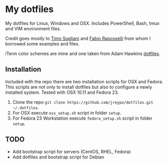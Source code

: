 My dotfiles
===========

My dotfiles for Linux, Windows and OSX. Includes PowerShell, Bash, tmux and VIM environment files.

Credit goes mostly to [Timo Sugliani](https://twitter.com/tsugliani) and [Fabio Raposselli](https://twitter.com/fabiorapposelli) from whom I borrowed some examples and files.

iTerm color schemes are mine and one taken from Adam Hawkins [dotfiles](https://github.com/ahawkins/dotfiles).

## Installation

Included with the repo there are two installation scripts for OSX and Fedora. This scripts are not only to install dotfiles but also to configure a newly installed system. Tested with OSX 10.11 and Fedora 23.

1. Clone the repo `git clone https://github.com/jreypo/dotfiles.git ~/.dotfiles`.
2. For OSX execute `osx_setup.sh` script in folder `setup`.
3. For Fedora 23 Workstation execute `fedora_setup.sh` script in folder `setup`.

## TODO

- Add bootstrap script for servers (CentOS, RHEL, Fedora)
- Add dotfiles and bootstrap script for Debian
